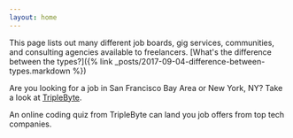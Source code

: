 ```yaml
---
layout: home
---
```


This page lists out many different job boards, gig services, communities, and consulting agencies available to freelancers.
[What's the difference between the types?]({% link _posts/2017-09-04-difference-between-types.markdown %})


<div class="ad-box">
<p>Are you looking for a job in San Francisco Bay Area or New York, NY? Take a look at <a href="https://triplebyte.com/iv/cQCz3qM/cp">TripleByte</a>.</p>
<p>An online coding quiz from TripleByte can land you job offers from top tech companies.</p>
</div>
